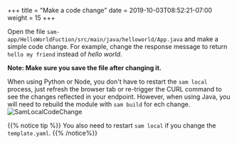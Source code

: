 +++
title = "Make a code change"
date = 2019-10-03T08:52:21-07:00
weight = 15
+++

Open the file `sam-app/HelloWorldFuction/src/main/java/helloworld/App.java` and make a simple code change. For 
example, change the response message to return `hello my friend` instead of _hello world_. 

**Note: Make sure you save the file after changing it.**

When using Python or Node, you don't have to restart the `sam local` process, just refresh the browser 
tab or re-trigger the CURL command to see the changes reflected in your endpoint. However, when using Java, you will need
to rebuild the module with ```sam build``` for ech change.
![SamLocalCodeChange](/images/screenshot-samlocal-code-change.png)

{{% notice tip %}}
You also need to restart `sam local` if you change the `template.yaml`.
{{% /notice%}}
